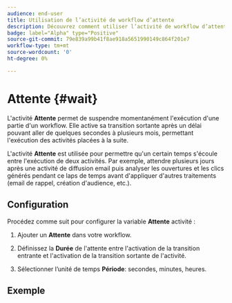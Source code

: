 ```yaml
---
audience: end-user
title: Utilisation de l’activité de workflow d’attente
description: Découvrez comment utiliser l’activité de workflow d’attente
badge: label="Alpha" type="Positive"
source-git-commit: 79e839a99b41f8ae918a5651990149c864f201e7
workflow-type: tm+mt
source-wordcount: '0'
ht-degree: 0%

---
```



# Attente {#wait}

L&#39;activité **Attente** permet de suspendre momentanément l&#39;exécution d&#39;une partie d&#39;un workflow. Elle active sa transition sortante après un délai pouvant aller de quelques secondes à plusieurs mois, permettant l&#39;exécution des activités placées à la suite.

L&#39;activité **Attente** est utilisée pour permettre qu&#39;un certain temps s&#39;écoule entre l&#39;exécution de deux activités. Par exemple, attendre plusieurs jours après une activité de diffusion email puis analyser les ouvertures et les clics générés pendant ce laps de temps avant d&#39;appliquer d&#39;autres traitements (email de rappel, création d&#39;audience, etc.).

## Configuration 

Procédez comme suit pour configurer la variable **Attente** activité :

1. Ajouter un **Attente** dans votre workflow.

1. Définissez la **Durée** de l&#39;attente entre l&#39;activation de la transition entrante et l&#39;activation de la transition sortante de l&#39;activité.

1. Sélectionner l’unité de temps **Période**: secondes, minutes, heures.

## Exemple



